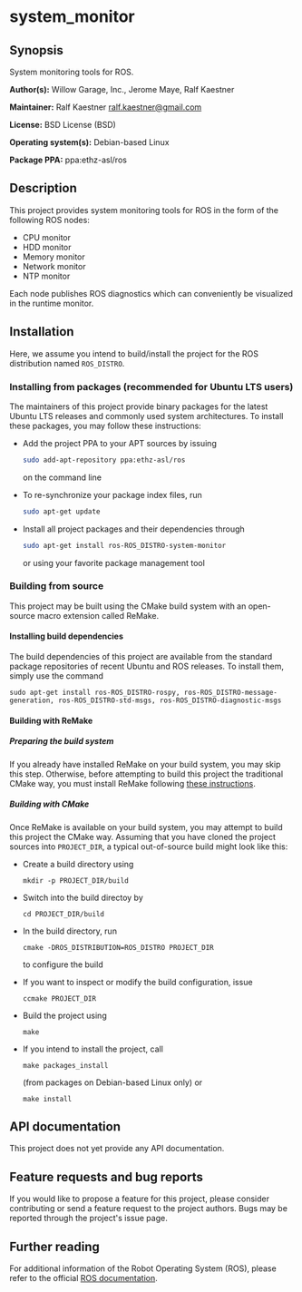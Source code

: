 # system_monitor

## Synopsis

System monitoring tools for ROS.

**Author(s):** Willow Garage, Inc., Jerome Maye, Ralf Kaestner

**Maintainer:** Ralf Kaestner <ralf.kaestner@gmail.com>

**License:** BSD License (BSD)

**Operating system(s):** Debian-based Linux

**Package PPA:** ppa:ethz-asl/ros

## Description

This project provides system monitoring tools for ROS in the form of the
following ROS nodes:

* CPU monitor
* HDD monitor
* Memory monitor
* Network monitor
* NTP monitor

Each node publishes ROS diagnostics which can conveniently be visualized
in the runtime monitor.

## Installation

Here, we assume you intend to build/install the project for the ROS
distribution named `ROS_DISTRO`.

### Installing from packages (recommended for Ubuntu LTS users)

The maintainers of this project provide binary packages for the latest Ubuntu
LTS releases and commonly used system architectures. To install these packages,
you may follow these instructions:

* Add the project PPA to your APT sources by issuing

  ```sh
  sudo add-apt-repository ppa:ethz-asl/ros
  ```

  on the command line

* To re-synchronize your package index files, run

  ```sh
  sudo apt-get update
  ```

* Install all project packages and their dependencies through

  ```sh
  sudo apt-get install ros-ROS_DISTRO-system-monitor
  ```

  or using your favorite package management tool

### Building from source

This project may be built using the CMake build system with an open-source
macro extension called ReMake.

#### Installing build dependencies

The build dependencies of this project are available from the standard
package repositories of recent Ubuntu and ROS releases. To install them,
simply use the command

```
sudo apt-get install ros-ROS_DISTRO-rospy, ros-ROS_DISTRO-message-generation, ros-ROS_DISTRO-std-msgs, ros-ROS_DISTRO-diagnostic-msgs

```
#### Building with ReMake

##### Preparing the build system

If you already have installed ReMake on your build system, you may
skip this step. Otherwise, before attempting to build this project the
traditional CMake way, you must install ReMake following
[these instructions](https://github.com/kralf/remake).

##### Building with CMake

Once ReMake is available on your build system, you may attempt to build this
project the CMake way. Assuming that you have cloned the project sources into
`PROJECT_DIR`, a typical out-of-source build might look like this:

* Create a build directory using

  ```
  mkdir -p PROJECT_DIR/build
  ```

* Switch into the build directoy by

  ```
  cd PROJECT_DIR/build
  ```

* In the build directory, run

  ```
  cmake -DROS_DISTRIBUTION=ROS_DISTRO PROJECT_DIR
  ```

  to configure the build

* If you want to inspect or modify the build configuration, issue

  ```
  ccmake PROJECT_DIR
  ```

* Build the project using

  ```
  make
  ```

* If you intend to install the project, call

  ```
  make packages_install
  ```

  (from packages on Debian-based Linux only) or

  ```
  make install
  ```

## API documentation

This project does not yet provide any API documentation.

## Feature requests and bug reports

If you would like to propose a feature for this project, please consider
contributing or send a feature request to the project authors. Bugs may be
reported through the project's issue page.

## Further reading

For additional information of the Robot Operating System (ROS), please refer
to the official [ROS documentation](http://wiki.ros.org).

